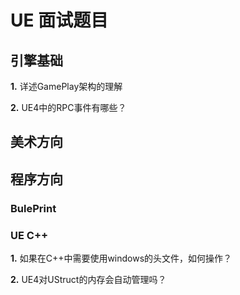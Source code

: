 # UE 面试题目

## 引擎基础

**1.** 详述GamePlay架构的理解

**2.** UE4中的RPC事件有哪些？

## 美术方向

## 程序方向

### BulePrint

### UE C++

**1.** 如果在C++中需要使用windows的头文件，如何操作？

**2.** UE4对UStruct的内存会自动管理吗？

